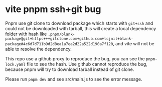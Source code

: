 # vite pnpm ssh+git bug

Pnpm use git clone to download package which starts with `git+ssh` and could not be downloaded with tarball, this will
create a local dependency folder with hash like
`.pnpm/blank-package@git+https+++gitclone.com+github.com+lcjnil+blank-package#4c6d7d711b9d2d8ea1a7ea2d22a522d190a7f120`,
and vite will not be able to resolve the dependency.

This repo use a github proxy to reproduce the bug, you can see the `pnpm-lock.yaml` file to see the hash. Use github cannot reproduce the bug, because pnpm will try to download tarball instead of git clone.

Please run `pnpm dev` and see src/main.js to see the error message.
